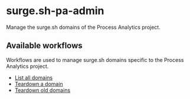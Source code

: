 # surge.sh-pa-admin

Manage the surge.sh domains of the Process Analytics project.

## Available workflows

Workflows are used to manage surge.sh domains specific to the Process Analytics project.

- [List all domains](.github/workflows/surge-list-domains.yml)
- [Teardown a domain](.github/workflows/surge-teardown-domain.yml)
- [Teardown old domains](.github/workflows/surge-teardown-old-domains.yml)
